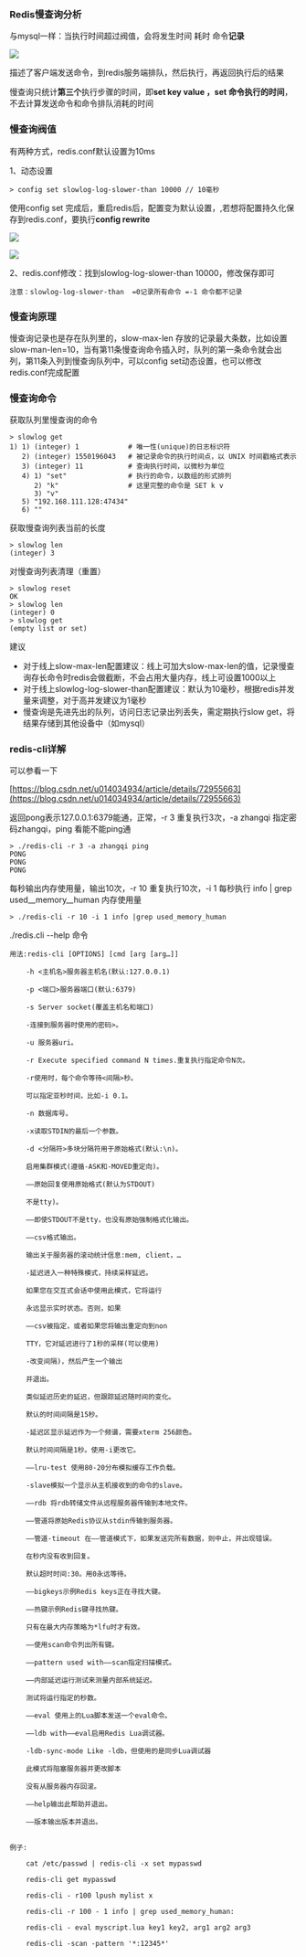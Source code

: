 ### Redis慢查询分析

与mysql一样：当执行时间超过阀值，会将发生时间 耗时 命令**记录**

![](/assets/2189qiajhdkaja.png)

描述了客户端发送命令，到redis服务端排队，然后执行，再返回执行后的结果

慢查询只统计**第三个**执行步骤的时间，即**set key value ，set 命令执行的时间**，不去计算发送命令和命令排队消耗的时间

### 慢查询阀值

有两种方式，redis.conf默认设置为10ms

1、动态设置

```
> config set slowlog-log-slower-than 10000 // 10毫秒
```

使用config set 完成后，重启redis后，配置变为默认设置，,若想将配置持久化保存到redis.conf，要执行**config rewrite**

![](/assets/2189a89dau.png)

![](/assets/kkkoiaosid012.png)

2、redis.conf修改：找到slowlog-log-slower-than 10000，修改保存即可

```
注意：slowlog-log-slower-than  =0记录所有命令 =-1 命令都不记录
```

### 慢查询原理

慢查询记录也是存在队列里的，slow-max-len 存放的记录最大条数，比如设置slow-man-len=10，当有第11条慢查询命令插入时，队列的第一条命令就会出列，第11条入列到慢查询队列中，可以config set动态设置，也可以修改redis.conf完成配置

### 慢查询命令

获取队列里慢查询的命令

```
> slowlog get
1) 1) (integer) 1            # 唯一性(unique)的日志标识符
   2) (integer) 1550196043   # 被记录命令的执行时间点，以 UNIX 时间戳格式表示
   3) (integer) 11           # 查询执行时间，以微秒为单位
   4) 1) "set"               # 执行的命令，以数组的形式排列
      2) "k"                 # 这里完整的命令是 SET k v
      3) "v"
   5) "192.168.111.128:47434"
   6) ""
```

获取慢查询列表当前的长度

```
> slowlog len
(integer) 3
```

对慢查询列表清理（重置）

```
> slowlog reset
OK
> slowlog len
(integer) 0
> slowlog get
(empty list or set)
```

建议

* 对于线上slow-max-len配置建议：线上可加大slow-max-len的值，记录慢查询存长命令时redis会做截断，不会占用大量内存，线上可设置1000以上
* 对于线上slowlog-log-slower-than配置建议：默认为10毫秒，根据redis并发量来调整，对于高并发建议为1毫秒
* 慢查询是先进先出的队列，访问日志记录出列丢失，需定期执行slow get，将结果存储到其他设备中（如mysql）

### redis-cli详解

可以参看一下

[https://blog.csdn.net/u014034934/article/details/72955663](https://blog.csdn.net/u014034934/article/details/72955663)

返回pong表示127.0.0.1:6379能通，正常，-r 3 重复执行3次，-a zhangqi 指定密码zhangqi，ping 看能不能ping通

```
> ./redis-cli -r 3 -a zhangqi ping
PONG
PONG
PONG
```

每秒输出内存使用量，输出10次，-r 10 重复执行10次，-i 1 每秒执行 info \| grep used\__memory\__human 内存使用量

```
> ./redis-cli -r 10 -i 1 info |grep used_memory_human
```

./redis.cli --help 命令

```
用法:redis-cli [OPTIONS] [cmd [arg [arg…]]

    -h <主机名>服务器主机名(默认:127.0.0.1)
    
    -p <端口>服务器端口(默认:6379)
    
    -s Server socket(覆盖主机名和端口)
    
    -连接到服务器时使用的密码>。
    
    -u 服务器uri。
    
    -r Execute specified command N times.重复执行指定命令N次。
    
    -r使用时，每个命令等待<间隔>秒。
    
    可以指定亚秒时间，比如-i 0.1。
    
    -n 数据库号。
    
    -x读取STDIN的最后一个参数。
    
    -d <分隔符>多块分隔符用于原始格式(默认:\n)。
    
    启用集群模式(遵循-ASK和-MOVED重定向)。
    
    ——原始回复使用原始格式(默认为STDOUT)
    
    不是tty)。
    
    ——即使STDOUT不是tty，也没有原始强制格式化输出。
    
    ——csv格式输出。
    
    输出关于服务器的滚动统计信息:mem, client，…
    
    -延迟进入一种特殊模式，持续采样延迟。
    
    如果您在交互式会话中使用此模式，它将运行
    
    永远显示实时状态。否则，如果
    
    ——csv被指定，或者如果您将输出重定向到non
    
    TTY，它对延迟进行了1秒的采样(可以使用)
    
    -改变间隔)，然后产生一个输出
    
    并退出。
    
    类似延迟历史的延迟，但跟踪延迟随时间的变化。
    
    默认的时间间隔是15秒。
    
    -延迟区显示延迟作为一个频谱，需要xterm 256颜色。
    
    默认时间间隔是1秒。使用-i更改它。
    
    ——lru-test 使用80-20分布模拟缓存工作负载。
    
    -slave模拟一个显示从主机接收到的命令的slave。
    
    ——rdb 将rdb转储文件从远程服务器传输到本地文件。
    
    ——管道将原始Redis协议从stdin传输到服务器。
    
    ——管道-timeout 在——管道模式下，如果发送完所有数据，则中止，并出现错误。
    
    在秒内没有收到回复。
    
    默认超时时间:30。用0永远等待。
    
    ——bigkeys示例Redis keys正在寻找大键。
    
    ——热键示例Redis键寻找热键。
    
    只有在最大内存策略为*lfu时才有效。
    
    ——使用scan命令列出所有键。
    
    ——pattern used with——scan指定扫描模式。
    
    ——内部延迟运行测试来测量内部系统延迟。
    
    测试将运行指定的秒数。
    
    ——eval 使用上的Lua脚本发送一个eval命令。
    
    ——ldb with——eval启用Redis Lua调试器。
    
    -ldb-sync-mode Like -ldb，但使用的是同步Lua调试器
    
    此模式将阻塞服务器并更改脚本
    
    没有从服务器内存回滚。
    
    ——help输出此帮助并退出。
    
    ——版本输出版本并退出。


例子:

    cat /etc/passwd | redis-cli -x set mypasswd
    
    redis-cli get mypasswd
    
    redis-cli - r100 lpush mylist x
    
    redis-cli -r 100 - 1 info | grep used_memory_human:
    
    redis-cli - eval myscript.lua key1 key2, arg1 arg2 arg3
    
    redis-cli -scan -pattern '*:12345*'
```



